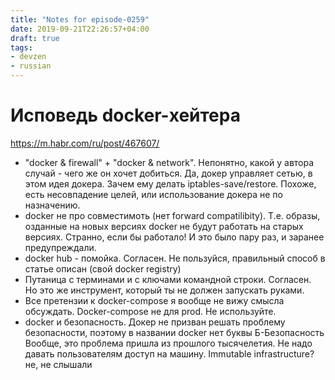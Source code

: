 ```yaml
---
title: "Notes for episode-0259"
date: 2019-09-21T22:26:57+04:00
draft: true
tags:
- devzen
- russian
---
```


# Исповедь docker-хейтера
https://m.habr.com/ru/post/467607/

- "docker & firewall" + "docker & network". Непонятно, какой у автора случай - чего же он хочет добиться.
Да, докер управляет сетью, в этом идея докера. Зачем ему делать iptables-save/restore.
Похоже, есть несовпадение целей, или использование докера не по назначению.
- docker не про совместимоть (нет forward compatilibity). Т.е. образы, озданные на новых версиях docker не будут
работать на старых версиях. Странно, если бы работало! И это было пару раз, и заранее предупреждали.
- docker hub - помойка. Согласен. Не пользуйся, правильный способ в статье описан (свой docker registry)
- Путаница с терминами и с ключами командной строки. Согласен. Но это же инструмент, который ты не должен запускать руками.
- Все претензии к docker-compose я вообще не вижу смысла обсуждать. Docker-compose не для prod. Не используйте.
- docker и безопасность. Докер не призван решать проблему безопасности, поэтому в названии docker нет буквы Б-Безопасность
Вообще, это проблема пришла из прошлого тысячелетия. Не надо давать пользователям доступ на машину. 
Immutable infrastructure? не, не слышали
